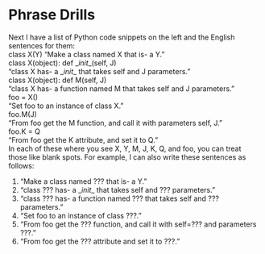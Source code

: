 # Phrase Drills
Next I have a list of Python code snippets on the left and the English   
sentences for them:  
    class X(Y) “Make a class named X that is- a Y.”  
    class X(object): def \__init__(self, J)   
        “class X has- a \__init__ that takes self and J parameters.”  
    class X(object): def M(self, J)   
        “class X has- a function named M that takes self and J parameters.”  
    foo = X()  
        “Set foo to an instance of class X.”  
    foo.M(J)   
        “From foo get the M function, and call it with parameters self, J.”  
    foo.K = Q   
        “From foo get the K attribute, and set it to Q.”  
In each of these where you see X, Y, M, J, K, Q, and foo, you can treat  
those like blank spots. For example, I can also write these sentences as follows:  
1. “Make a class named ??? that is- a Y.”
2. “class ??? has- a \__init__ that takes self and ??? parameters.”
3. “class ??? has- a function named ??? that takes self and ??? parameters.”
4. “Set foo to an instance of class ???.”
5. “From foo get the ??? function, and call it with self=??? and parameters ???.”
6. “From foo get the ??? attribute and set it to ???.”  
